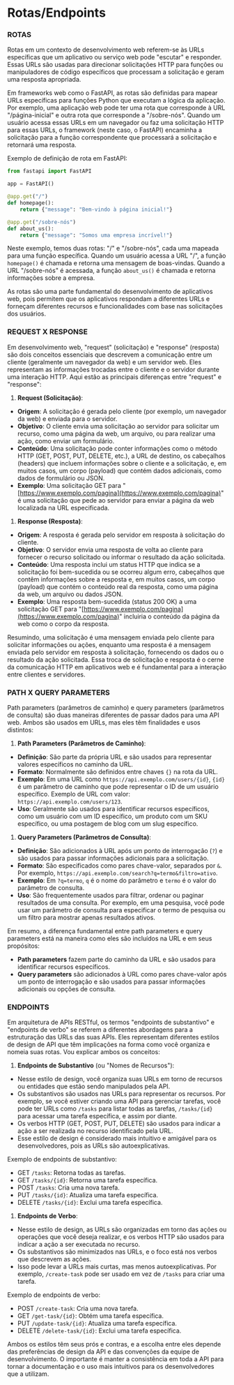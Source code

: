 # Rotas/Endpoints

### **ROTAS**

Rotas em um contexto de desenvolvimento web referem-se às URLs específicas que um aplicativo ou serviço web pode "escutar" e responder. Essas URLs são usadas para direcionar solicitações HTTP para funções ou manipuladores de código específicos que processam a solicitação e geram uma resposta apropriada.

Em frameworks web como o FastAPI, as rotas são definidas para mapear URLs específicas para funções Python que executam a lógica da aplicação. Por exemplo, uma aplicação web pode ter uma rota que corresponde à URL "/página-inicial" e outra rota que corresponde a "/sobre-nós". Quando um usuário acessa essas URLs em um navegador ou faz uma solicitação HTTP para essas URLs, o framework (neste caso, o FastAPI) encaminha a solicitação para a função correspondente que processará a solicitação e retornará uma resposta.

Exemplo de definição de rota em FastAPI:

```python
from fastapi import FastAPI

app = FastAPI()

@app.get("/")
def homepage():
    return {"message": "Bem-vindo à página inicial!"}

@app.get("/sobre-nós")
def about_us():
    return {"message": "Somos uma empresa incrível!"}
```

Neste exemplo, temos duas rotas: "/" e "/sobre-nós", cada uma mapeada para uma função específica. Quando um usuário acessa a URL "/", a função `homepage()` é chamada e retorna uma mensagem de boas-vindas. Quando a URL "/sobre-nós" é acessada, a função `about_us()` é chamada e retorna informações sobre a empresa.

As rotas são uma parte fundamental do desenvolvimento de aplicativos web, pois permitem que os aplicativos respondam a diferentes URLs e forneçam diferentes recursos e funcionalidades com base nas solicitações dos usuários.

### **REQUEST X RESPONSE**

Em desenvolvimento web, "request" (solicitação) e "response" (resposta) são dois conceitos essenciais que descrevem a comunicação entre um cliente (geralmente um navegador da web) e um servidor web. Eles representam as informações trocadas entre o cliente e o servidor durante uma interação HTTP. Aqui estão as principais diferenças entre "request" e "response":

1. **Request (Solicitação)**:

* **Origem**: A solicitação é gerada pelo cliente (por exemplo, um navegador da web) e enviada para o servidor.
* **Objetivo**: O cliente envia uma solicitação ao servidor para solicitar um recurso, como uma página da web, um arquivo, ou para realizar uma ação, como enviar um formulário.
* **Conteúdo**: Uma solicitação pode conter informações como o método HTTP (GET, POST, PUT, DELETE, etc.), a URL de destino, os cabeçalhos (headers) que incluem informações sobre o cliente e a solicitação, e, em muitos casos, um corpo (payload) que contém dados adicionais, como dados de formulário ou JSON.
* **Exemplo**: Uma solicitação GET para "[https://www.exemplo.com/pagina](https://www.exemplo.com/pagina)" é uma solicitação que pede ao servidor para enviar a página da web localizada na URL especificada.

1. **Response (Resposta)**:

* **Origem**: A resposta é gerada pelo servidor em resposta à solicitação do cliente.
* **Objetivo**: O servidor envia uma resposta de volta ao cliente para fornecer o recurso solicitado ou informar o resultado da ação solicitada.
* **Conteúdo**: Uma resposta inclui um status HTTP que indica se a solicitação foi bem-sucedida ou se ocorreu algum erro, cabeçalhos que contêm informações sobre a resposta e, em muitos casos, um corpo (payload) que contém o conteúdo real da resposta, como uma página da web, um arquivo ou dados JSON.
* **Exemplo**: Uma resposta bem-sucedida (status 200 OK) a uma solicitação GET para "[https://www.exemplo.com/pagina](https://www.exemplo.com/pagina)" incluiria o conteúdo da página da web como o corpo da resposta.

Resumindo, uma solicitação é uma mensagem enviada pelo cliente para solicitar informações ou ações, enquanto uma resposta é a mensagem enviada pelo servidor em resposta à solicitação, fornecendo os dados ou o resultado da ação solicitada. Essa troca de solicitação e resposta é o cerne da comunicação HTTP em aplicativos web e é fundamental para a interação entre clientes e servidores.

### **PATH X QUERY PARAMETERS**

Path parameters (parâmetros de caminho) e query parameters (parâmetros de consulta) são duas maneiras diferentes de passar dados para uma API web. Ambos são usados em URLs, mas eles têm finalidades e usos distintos:

1. **Path Parameters (Parâmetros de Caminho)**:

* **Definição**: São parte da própria URL e são usados para representar valores específicos no caminho da URL.
* **Formato**: Normalmente são definidos entre chaves `{}` na rota da URL.
* **Exemplo**: Em uma URL como `https://api.exemplo.com/users/{id}`, `{id}` é um parâmetro de caminho que pode representar o ID de um usuário específico. Exemplo de URL com valor: `https://api.exemplo.com/users/123`.
* **Uso**: Geralmente são usados para identificar recursos específicos, como um usuário com um ID específico, um produto com um SKU específico, ou uma postagem de blog com um slug específico.

1. **Query Parameters (Parâmetros de Consulta)**:

* **Definição**: São adicionados à URL após um ponto de interrogação (`?`) e são usados para passar informações adicionais para a solicitação.
* **Formato**: São especificados como pares chave-valor, separados por `&`. Por exemplo, `https://api.exemplo.com/search?q=termo&filtro=ativo`.
* **Exemplo**: Em `?q=termo`, `q` é o nome do parâmetro e `termo` é o valor do parâmetro de consulta.
* **Uso**: São frequentemente usados para filtrar, ordenar ou paginar resultados de uma consulta. Por exemplo, em uma pesquisa, você pode usar um parâmetro de consulta para especificar o termo de pesquisa ou um filtro para mostrar apenas resultados ativos.

Em resumo, a diferença fundamental entre path parameters e query parameters está na maneira como eles são incluídos na URL e em seus propósitos:

* **Path parameters** fazem parte do caminho da URL e são usados para identificar recursos específicos.
* **Query parameters** são adicionados à URL como pares chave-valor após um ponto de interrogação e são usados para passar informações adicionais ou opções de consulta.

### **ENDPOINTS**

Em arquitetura de APIs RESTful, os termos "endpoints de substantivo" e "endpoints de verbo" se referem a diferentes abordagens para a estruturação das URLs das suas APIs. Eles representam diferentes estilos de design de API que têm implicações na forma como você organiza e nomeia suas rotas. Vou explicar ambos os conceitos:

1. **Endpoints de Substantivo** (ou "Nomes de Recursos"):

* Nesse estilo de design, você organiza suas URLs em torno de recursos ou entidades que estão sendo manipulados pela API.
* Os substantivos são usados nas URLs para representar os recursos. Por exemplo, se você estiver criando uma API para gerenciar tarefas, você pode ter URLs como `/tasks` para listar todas as tarefas, `/tasks/{id}` para acessar uma tarefa específica, e assim por diante.
* Os verbos HTTP (GET, POST, PUT, DELETE) são usados para indicar a ação a ser realizada no recurso identificado pela URL.
* Esse estilo de design é considerado mais intuitivo e amigável para os desenvolvedores, pois as URLs são autoexplicativas.

Exemplo de endpoints de substantivo:

* GET `/tasks`: Retorna todas as tarefas.
* GET `/tasks/{id}`: Retorna uma tarefa específica.
* POST `/tasks`: Cria uma nova tarefa.
* PUT `/tasks/{id}`: Atualiza uma tarefa específica.
* DELETE `/tasks/{id}`: Exclui uma tarefa específica.

1. **Endpoints de Verbo**:

* Nesse estilo de design, as URLs são organizadas em torno das ações ou operações que você deseja realizar, e os verbos HTTP são usados para indicar a ação a ser executada no recurso.
* Os substantivos são minimizados nas URLs, e o foco está nos verbos que descrevem as ações.
* Isso pode levar a URLs mais curtas, mas menos autoexplicativas. Por exemplo, `/create-task` pode ser usado em vez de `/tasks` para criar uma tarefa.

Exemplo de endpoints de verbo:

* POST `/create-task`: Cria uma nova tarefa.
* GET `/get-task/{id}`: Obtém uma tarefa específica.
* PUT `/update-task/{id}`: Atualiza uma tarefa específica.
* DELETE `/delete-task/{id}`: Exclui uma tarefa específica.

Ambos os estilos têm seus prós e contras, e a escolha entre eles depende das preferências de design da API e das convenções da equipe de desenvolvimento. O importante é manter a consistência em toda a API para tornar a documentação e o uso mais intuitivos para os desenvolvedores que a utilizam.
